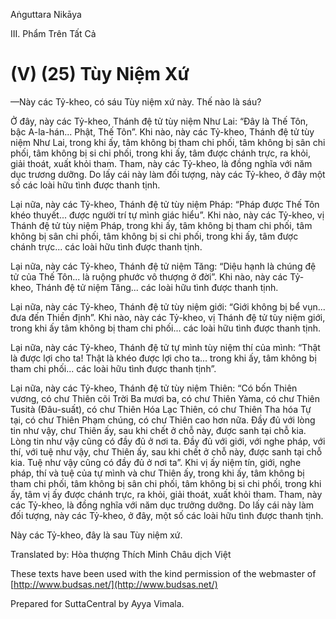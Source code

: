  

Aṅguttara Nikāya

III. Phẩm Trên Tất Cả

# (V) (25) Tùy Niệm Xứ

—Này các Tỷ-kheo, có sáu Tùy niệm xứ này. Thế nào là sáu?

Ở đây, này các Tỷ-kheo, Thánh đệ tử tùy niệm Như Lai: “Ðây là Thế Tôn, bậc A-la-hán... Phật, Thế Tôn”. Khi nào, này các Tỷ-kheo, Thánh đệ tử tùy niệm Như Lai, trong khi ấy, tâm không bị tham chi phối, tâm không bị sân chi phối, tâm không bị si chi phối, trong khi ấy, tâm được chánh trực, ra khỏi, giải thoát, xuất khỏi tham. Tham, này các Tỷ-kheo, là đồng nghĩa với năm dục trương dưỡng. Do lấy cái này làm đối tượng, này các Tỷ-kheo, ở đây một số các loài hữu tình được thanh tịnh.

Lại nữa, này các Tỷ-kheo, Thánh đệ tử tùy niệm Pháp: “Pháp được Thế Tôn khéo thuyết... được người trí tự mình giác hiểu”. Khi nào, này các Tỷ-kheo, vị Thánh đệ tử tùy niệm Pháp, trong khi ấy, tâm không bị tham chi phối, tâm không bị sân chi phối, tâm không bị si chi phối, trong khi ấy, tâm được chánh trực... các loài hữu tình được thanh tịnh.

Lại nữa, này các Tỷ-kheo, Thánh đệ tử niệm Tăng: “Diệu hạnh là chúng đệ tử của Thế Tôn... là ruộng phước vô thượng ở đời”. Khi nào, này các Tỷ-kheo, Thánh đệ tử niệm Tăng... các loài hữu tình được thanh tịnh.

Lại nữa, này các Tỷ-kheo, Thánh đệ tử tùy niệm giới: “Giới không bị bể vụn... đưa đến Thiền định”. Khi nào, này các Tỷ-kheo, vị Thánh đệ tử tùy niệm giới, trong khi ấy tâm không bị tham chi phối... các loài hữu tình được thanh tịnh.

Lại nữa, này các Tỷ-kheo, Thánh đệ tử tự mình tùy niệm thí của mình: “Thật là được lợi cho ta! Thật là khéo được lợi cho ta... trong khi ấy, tâm không bị tham chi phối... các loài hữu tình được thanh tịnh”.

Lại nữa, này các Tỷ-kheo, Thánh đệ tử tùy niệm Thiên: “Có bốn Thiên vương, có chư Thiên cõi Trời Ba mươi ba, có chư Thiên Yàma, có chư Thiên Tusità (Ðâu-suất), có chư Thiên Hóa Lạc Thiên, có chư Thiên Tha hóa Tự tại, có chư Thiên Phạm chúng, có chư Thiên cao hơn nữa. Ðầy đủ với lòng tin như vậy, chư Thiên ấy, sau khi chết ở chỗ này, được sanh tại chỗ kia. Lòng tin như vậy cũng có đầy đủ ở nơi ta. Ðầy đủ với giới, với nghe pháp, với thí, với tuệ như vậy, chư Thiên ấy, sau khi chết ở chỗ này, được sanh tại chỗ kia. Tuệ như vậy cũng có đầy đủ ở nơi ta”. Khi vị ấy niệm tín, giới, nghe pháp, thí và tuệ của tự mình và chư Thiên ấy, trong khi ấy, tâm không bị tham chi phối, tâm không bị sân chi phối, tâm không bị si chi phối, trong khi ấy, tâm vị ấy được chánh trực, ra khỏi, giải thoát, xuất khỏi tham. Tham, này các Tỷ-kheo, là đồng nghĩa với năm dục trưởng dưỡng. Do lấy cái này làm đối tượng, này các Tỷ-kheo, ở đây, một số các loài hữu tình được thanh tịnh.

Này các Tỷ-kheo, đây là sau Tùy niệm xứ.

Translated by: Hòa thượng Thích Minh Châu dịch Việt

These texts have been used with the kind permission of the webmaster of [http://www.budsas.net/](http://www.budsas.net/)

Prepared for SuttaCentral by Ayya Vimala.